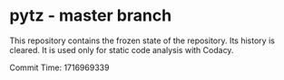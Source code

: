 # pytz - master branch

This repository contains the frozen state of the repository.
Its history is cleared. It is used only for static code
analysis with Codacy.

Commit Time: 1716969339